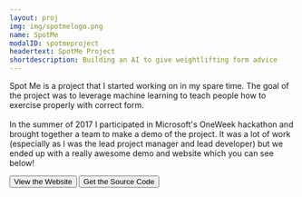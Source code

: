 ```yaml
---
layout: proj
img: img/spotmelogo.png
name: SpotMe
modalID: spotmeproject
headertext: SpotMe Project
shortdescription: Building an AI to give weightlifting form advice
---
```


<div class="container" style="max-width:100%">
        <div class="row">
            <div class="col-xl-6">
                <p class="pagetext">Spot Me is a project that I started working on in my spare time. 
                    The goal of the project was to leverage machine learning to teach people how to exercise properly with correct form. <br/> <br/>
                    In the summer of 2017 I participated in Microsoft's OneWeek hackathon and brought together a team to make a demo of the project.
                    It was a lot of work (especially as I was the lead project manager and lead developer) but we ended up with a really awesome demo and website which you can see below!
                    </p>
            </div>
            <div class="col-xl-6 text-center" onclick="ga('send', 'event', 'SpotMe', 'click', 'SpotMe_VisitWebsite');">
                <button type="button" class="btn btn-primary button-space" onclick="ga('send', 'event', 'SpotMe', 'click', 'SpotMe_VisitWebsite'); window.open('https://spot-me-app.herokuapp.com','_blank');">View the Website</button>
                <button type="button" class="btn btn-primary button-space" onclick="ga('send', 'event', 'SpotMe', 'click', 'SpotMe_ViewSourceCode'); window.open('https://www.github.com/craigaloewen/spotmecode','_blank');">Get the Source Code</button>
            </div>
        </div>
    </div>